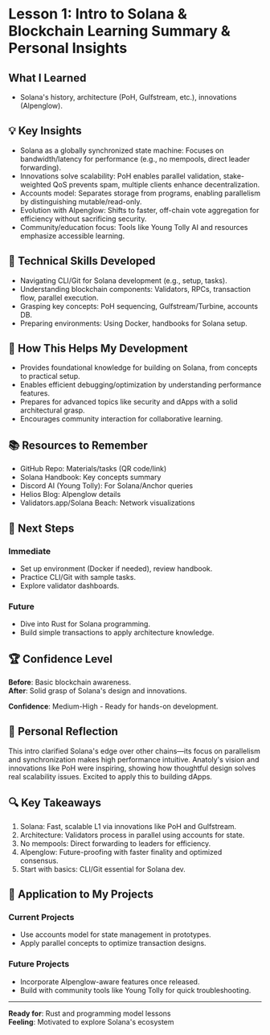 # Lesson 1: Intro to Solana & Blockchain Learning Summary & Personal Insights

## What I Learned
- Solana's history, architecture (PoH, Gulfstream, etc.), innovations (Alpenglow).

## 💡 Key Insights
- Solana as a globally synchronized state machine: Focuses on bandwidth/latency for performance (e.g., no mempools, direct leader forwarding).
- Innovations solve scalability: PoH enables parallel validation, stake-weighted QoS prevents spam, multiple clients enhance decentralization.
- Accounts model: Separates storage from programs, enabling parallelism by distinguishing mutable/read-only.
- Evolution with Alpenglow: Shifts to faster, off-chain vote aggregation for efficiency without sacrificing security.
- Community/education focus: Tools like Young Tolly AI and resources emphasize accessible learning.

## 🔧 Technical Skills Developed
- Navigating CLI/Git for Solana development (e.g., setup, tasks).
- Understanding blockchain components: Validators, RPCs, transaction flow, parallel execution.
- Grasping key concepts: PoH sequencing, Gulfstream/Turbine, accounts DB.
- Preparing environments: Using Docker, handbooks for Solana setup.

## 🚀 How This Helps My Development
- Provides foundational knowledge for building on Solana, from concepts to practical setup.
- Enables efficient debugging/optimization by understanding performance features.
- Prepares for advanced topics like security and dApps with a solid architectural grasp.
- Encourages community interaction for collaborative learning.

## 📚 Resources to Remember
- GitHub Repo: Materials/tasks (QR code/link)
- Solana Handbook: Key concepts summary
- Discord AI (Young Tolly): For Solana/Anchor queries
- Helios Blog: Alpenglow details
- Validators.app/Solana Beach: Network visualizations

## 🎯 Next Steps
### **Immediate**
- Set up environment (Docker if needed), review handbook.
- Practice CLI/Git with sample tasks.
- Explore validator dashboards.

### **Future**
- Dive into Rust for Solana programming.
- Build simple transactions to apply architecture knowledge.

## 🏆 Confidence Level
**Before**: Basic blockchain awareness.  
**After**: Solid grasp of Solana's design and innovations.

**Confidence**: Medium-High - Ready for hands-on development.

## 💭 Personal Reflection
This intro clarified Solana's edge over other chains—its focus on parallelism and synchronization makes high performance intuitive. Anatoly's vision and innovations like PoH were inspiring, showing how thoughtful design solves real scalability issues. Excited to apply this to building dApps.

## 🔍 Key Takeaways
1. Solana: Fast, scalable L1 via innovations like PoH and Gulfstream.
2. Architecture: Validators process in parallel using accounts for state.
3. No mempools: Direct forwarding to leaders for efficiency.
4. Alpenglow: Future-proofing with faster finality and optimized consensus.
5. Start with basics: CLI/Git essential for Solana dev.

## 🎯 Application to My Projects
### **Current Projects**
- Use accounts model for state management in prototypes.
- Apply parallel concepts to optimize transaction designs.

### **Future Projects**
- Incorporate Alpenglow-aware features once released.
- Build with community tools like Young Tolly for quick troubleshooting.

---
**Ready for**: Rust and programming model lessons  
**Feeling**: Motivated to explore Solana's ecosystem
